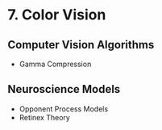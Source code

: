 # 7. Color Vision

## Computer Vision Algorithms
* Gamma Compression

## Neuroscience Models
* Opponent Process Models
* Retinex Theory